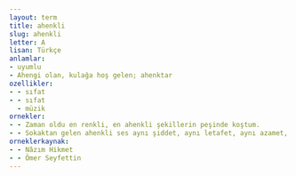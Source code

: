 ```yaml
---
layout: term
title: ahenkli
slug: ahenkli
letter: A
lisan: Türkçe
anlamlar:
- uyumlu
- Ahengi olan, kulağa hoş gelen; ahenktar
ozellikler:
- - sıfat
- - sıfat
  - müzik
ornekler:
- - Zaman oldu en renkli, en ahenkli şekillerin peşinde koştum.
- - Sokaktan gelen ahenkli ses aynı şiddet, aynı letafet, aynı azamet, aynı belagatle devam eder.
orneklerkaynak:
- - Nâzım Hikmet
- - Ömer Seyfettin
---
```

